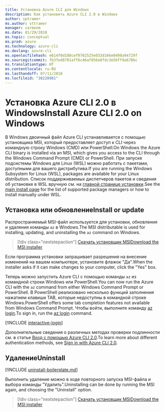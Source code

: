 ```yaml
---
title: Установка Azure CLI для Windows
description: Как установить Azure CLI 2.0 в Windows
author: sptramer
ms.author: sttramer
manager: carmonm
ms.date: 01/29/2018
ms.topic: conceptual
ms.prod: azure
ms.technology: azure-cli
ms.devlang: azure-cli
ms.openlocfilehash: e614f0d108cef0702525e033d166e0498a94729f
ms.sourcegitcommit: fb3fed8701aff6c46af856e8fdc3e56ff9a678bc
ms.translationtype: HT
ms.contentlocale: ru-RU
ms.lasthandoff: 07/11/2018
ms.locfileid: "38228981"
---
```

# <a name="install-azure-cli-20-on-windows"></a><span data-ttu-id="d6b82-103">Установка Azure CLI 2.0 в Windows</span><span class="sxs-lookup"><span data-stu-id="d6b82-103">Install Azure CLI 2.0 on Windows</span></span>

<span data-ttu-id="d6b82-104">В Windows двоичный файл Azure CLI устанавливается с помощью установщика MSI, который предоставляет доступ к CLI через командную строку Windows (CMD) или PowerShell.</span><span class="sxs-lookup"><span data-stu-id="d6b82-104">On Windows the Azure CLI binary is installed via an MSI, which gives you access to the CLI through the Windows Command Prompt (CMD) or PowerShell.</span></span>
<span data-ttu-id="d6b82-105">При запуске подсистемы Windows для Linux (WSL) можно работать с пакетами, доступными для вашего дистрибутива.</span><span class="sxs-lookup"><span data-stu-id="d6b82-105">If you are running the Windows Subsystem for Linux (WSL), packages are available for your Linux distribution.</span></span> <span data-ttu-id="d6b82-106">Список поддерживаемых диспетчеров пакетов и сведения об установке в WSL вручную см. на [главной странице установки](install-azure-cli.md).</span><span class="sxs-lookup"><span data-stu-id="d6b82-106">See the [main install page](install-azure-cli.md) for the list of supported package managers or how to install manually under WSL.</span></span>

## <a name="install-or-update"></a><span data-ttu-id="d6b82-107">Установка или обновление</span><span class="sxs-lookup"><span data-stu-id="d6b82-107">Install or update</span></span>

<span data-ttu-id="d6b82-108">Распространяемый MSI-файл используется для установки, обновления и удаления команды `az` в Windows.</span><span class="sxs-lookup"><span data-stu-id="d6b82-108">The MSI distributable is used for installing, updating, and uninstalling the `az` command on Windows.</span></span>

> [!div class="nextstepaction"]
> [<span data-ttu-id="d6b82-109">Скачать установщик MSI</span><span class="sxs-lookup"><span data-stu-id="d6b82-109">Download the MSI installer</span></span>](https://aka.ms/installazurecliwindows)

<span data-ttu-id="d6b82-110">Если программа установки запрашивает разрешения на внесение изменений на вашем компьютере, установите флажок "Да".</span><span class="sxs-lookup"><span data-stu-id="d6b82-110">When the installer asks if it can make changes to your computer, click the "Yes" box.</span></span>

<span data-ttu-id="d6b82-111">Теперь можно запустить Azure CLI с помощью команды `az` из командной строки Windows или PowerShell.</span><span class="sxs-lookup"><span data-stu-id="d6b82-111">You can now run the Azure CLI with the `az` command from either Windows Command Prompt or PowerShell.</span></span> <span data-ttu-id="d6b82-112">В PowerShell реализовано несколько функций заполнения нажатием клавиши TAB, которые недоступны в командной строке Windows.</span><span class="sxs-lookup"><span data-stu-id="d6b82-112">PowerShell offers some tab completion features not available from Windows Command Prompt.</span></span> <span data-ttu-id="d6b82-113">Чтобы войти, выполните команду [az login](/cli/azure/reference-index#az-login).</span><span class="sxs-lookup"><span data-stu-id="d6b82-113">To sign in, run the [az login](/cli/azure/reference-index#az-login) command.</span></span>

[!INCLUDE [interactive-login](includes/interactive-login.md)]

<span data-ttu-id="d6b82-114">Дополнительные сведения о различных методах проверки подлинности см. в статье [Вход с помощью Azure CLI 2.0](authenticate-azure-cli.md).</span><span class="sxs-lookup"><span data-stu-id="d6b82-114">To learn more about different authentication methods, see [Sign in with Azure CLI 2.0](authenticate-azure-cli.md).</span></span>

## <a name="uninstall"></a><span data-ttu-id="d6b82-115">Удаление</span><span class="sxs-lookup"><span data-stu-id="d6b82-115">Uninstall</span></span>

[!INCLUDE [uninstall-boilerplate.md](includes/uninstall-boilerplate.md)]

<span data-ttu-id="d6b82-116">Выполнить удаление можно в ходе повторного запуска MSI-файла и выбора команды "Удалить".</span><span class="sxs-lookup"><span data-stu-id="d6b82-116">Uninstalling can be done by running the MSI again, and choosing the "Uninstall" option.</span></span>

> [!div class="nextstepaction"]
> [<span data-ttu-id="d6b82-117">Скачать установщик MSI</span><span class="sxs-lookup"><span data-stu-id="d6b82-117">Download the MSI installer</span></span>](https://aka.ms/installazurecliwindows)
